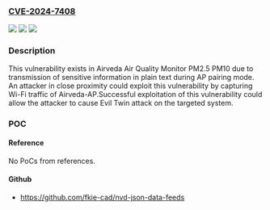 ### [CVE-2024-7408](https://cve.mitre.org/cgi-bin/cvename.cgi?name=CVE-2024-7408)
![](https://img.shields.io/static/v1?label=Product&message=Air%20Quality%20Monitor%20PM2.5%20PM10&color=blue)
![](https://img.shields.io/static/v1?label=Version&message=0%3C%207.4.4.39%20&color=brighgreen)
![](https://img.shields.io/static/v1?label=Vulnerability&message=CWE-319%20Cleartext%20Transmission%20of%20Sensitive%20Information&color=brighgreen)

### Description

This vulnerability exists in Airveda Air Quality Monitor PM2.5 PM10 due to transmission of sensitive information in plain text during AP pairing mode. An attacker in close proximity could exploit this vulnerability by capturing Wi-Fi traffic of Airveda-AP.Successful exploitation of this vulnerability could allow the attacker to cause Evil Twin attack on the targeted system.

### POC

#### Reference
No PoCs from references.

#### Github
- https://github.com/fkie-cad/nvd-json-data-feeds

